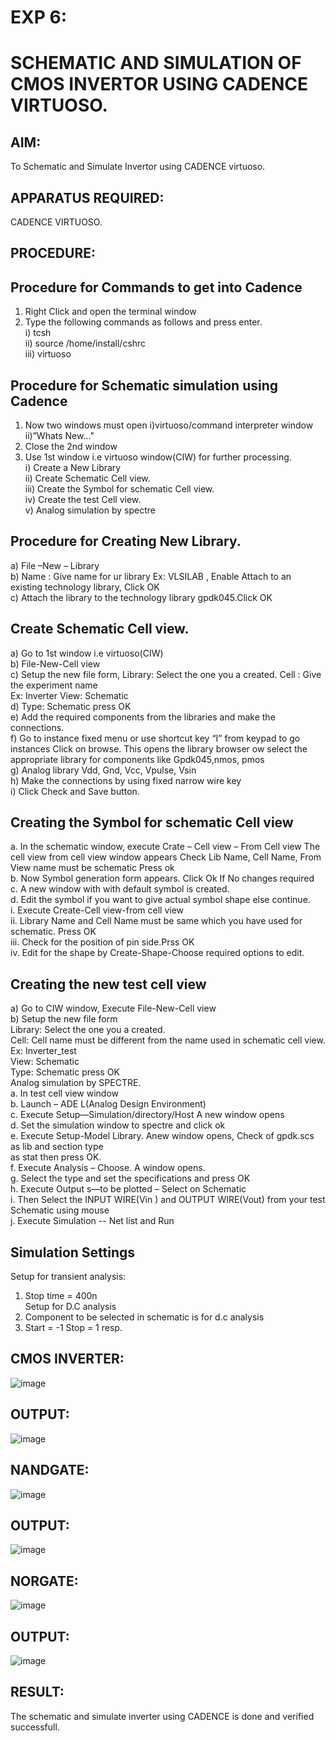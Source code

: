 # EXP 6:

# SCHEMATIC AND SIMULATION OF CMOS INVERTOR USING CADENCE VIRTUOSO.

## AIM:
To Schematic and Simulate Invertor  using CADENCE virtuoso.

## APPARATUS REQUIRED:

CADENCE VIRTUOSO.

 ## PROCEDURE:

## Procedure for Commands to get into Cadence
1. Right Click and open the terminal window
2. Type the following commands as follows and press enter.<br>
i) tcsh<br>
ii) source /home/install/cshrc<br>
iii) virtuoso

## Procedure for Schematic simulation using Cadence

1. Now two windows must open i)virtuoso/command interpreter window ii)”Whats New…"<br>
2. Close the 2nd window<br>
3. Use 1st window i.e virtuoso window(CIW) for further processing.<br>
i) Create a New Library<br>
ii) Create Schematic Cell view.<br>
iii) Create the Symbol for schematic Cell view.<br>
iv) Create the test Cell view.<br>
v) Analog simulation by spectre<br>

## Procedure for Creating New Library.

a) File –New – Library<br>
b) Name : Give name for ur library Ex: VLSILAB , Enable Attach to an existing technology library,
Click OK<br>
c) Attach the library to the technology library gpdk045.Click OK

## Create Schematic Cell view.

a) Go to 1st window i.e virtuoso(CIW)<br>
b) File-New-Cell view<br>
c) Setup the new file form, Library: Select the one you a created. Cell : Give the experiment name<br>
Ex: Inverter View: Schematic<br>
d) Type: Schematic press OK<br>
e) Add the required components from the libraries and make the connections.<br>
f) Go to instance fixed menu or use shortcut key “I” from keypad to go instances Click on
browse. This opens the library browser ow select the appropriate library for components like
Gpdk045,nmos, pmos<br>
g) Analog library Vdd, Gnd, Vcc, Vpulse, Vsin<br>
h) Make the connections by using fixed narrow wire key<br>
i) Click Check and Save button.

## Creating the Symbol for schematic Cell view

a. In the schematic window, execute Crate – Cell view – From Cell view The cell view from cell
view window appears Check Lib Name, Cell Name, From View name must be schematic Press ok<br>
b. Now Symbol generation form appears. Click Ok If No changes required<br>
c. A new window with with default symbol is created.<br>
d. Edit the symbol if you want to give actual symbol shape else continue.<br>
i. Execute Create-Cell view-from cell view<br>
ii. Library Name and Cell Name must be same which you have used for schematic. Press OK<br>
iii. Check for the position of pin side.Prss OK<br>
iv. Edit for the shape by Create-Shape-Choose required options to edit.

## Creating the new test cell view

a) Go to CIW window, Execute File-New-Cell view<br>
b) Setup the new file form<br>
Library: Select the one you a created.<br>
Cell: Cell name must be different from the name used in schematic cell view. Ex: Inverter_test<br>
View: Schematic<br>
Type: Schematic press OK<br>
Analog simulation by SPECTRE.<br>
a. In test cell view window<br>
b. Launch – ADE L(Analog Design Environment)<br>
c. Execute Setup—Simulation/directory/Host A new window opens<br>
d. Set the simulation window to spectre and click ok<br>
e. Execute Setup-Model Library. Anew window opens, Check of gpdk.scs as lib and section type<br>
as stat then press OK.<br>
f. Execute Analysis – Choose. A window opens.<br>
g. Select the type and set the specifications and press OK<br>
h. Execute Output s—to be plotted – Select on Schematic<br>
i. Then Select the INPUT WIRE(Vin ) and OUTPUT WIRE(Vout) from your test Schematic using mouse<br>
j. Execute Simulation -- Net list and Run

## Simulation Settings

Setup for transient analysis:<br>
1. Stop time = 400n<br>
Setup for D.C analysis<br>
2. Component to be selected in schematic is for d.c analysis<br>
3. Start = -1 Stop = 1 resp.

## CMOS INVERTER:

![image](https://github.com/Gokulnaath03/vlsi-exp-6/assets/167178811/c120c993-b3a6-4b23-87c3-ca4b5be25424)


## OUTPUT:

![image](https://github.com/Gokulnaath03/vlsi-exp-6/assets/167178811/e1b6166b-1ab8-4740-92b9-529e15fee357)




## NANDGATE:

![image](https://github.com/Gokulnaath03/vlsi-exp-6/assets/167178811/c40e87f6-a544-459a-8d32-e6fda558f7be)


## OUTPUT:

![image](https://github.com/Gokulnaath03/vlsi-exp-6/assets/167178811/afcb84c7-458c-4c39-9b99-ac66ff06f51a)


## NORGATE:


![image](https://github.com/Gokulnaath03/vlsi-exp-6/assets/167178811/793328f0-050e-482f-8043-05e79a26a1f7)


## OUTPUT:

![image](https://github.com/Gokulnaath03/vlsi-exp-6/assets/167178811/d84f9fcf-d190-4c86-8e42-4f30037b8967)




## RESULT:

The schematic and simulate inverter using CADENCE is done and verified successfull.



